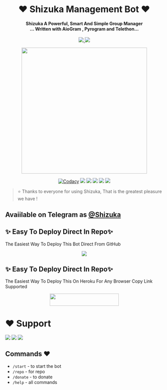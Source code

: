 
<h1 align="center"><b>❤️ Shizuka Management Bot ❤️</b></h1>

<h4 align="center">Shizuka A Powerful, Smart And Simple Group Manager <br> ... Written with AioGram , Pyrogram and Telethon...</h4>
<p align='center'>
  <a href="https://www.python.org/" alt="made-with-python"> <img src="https://img.shields.io/badge/Made%20with-Python-1f425f.svg?style=flat-square&logo=python&color=blue" /> </a>
  <a href="https://github.com/starboihacks369" alt="Maintenance"> <img src="https://img.shields.io/badge/Maintained%3F-yes-green.svg?style=flat-square" /> </a>
</p>

<p align="center"><a href="https://t.me/its_star_boi"><img src="https://telegra.ph/file/1e1d6269dbc443b0e5bd0.jpg" width="400"></a></p>

<p align="center">
    <a href="https://app.codacy.com/manual/starboihacks369/shizuka-robot/dashboard"> <img src="https://img.shields.io/codacy/grade/4d58f2a402b54aed8a7d95f7add45a81?color=brightgreen&logo=codacy&logoColor=green&style=for-the-badge" alt="Codacy" /></a>
    <a href="https://github.com/starboihacks369/shizuka-robot"> <img src="https://img.shields.io/github/repo-size/starboihacks369/shizuka-robot?color=orange&logo=github&logoColor=green&style=for-the-badge" /></a>
    <a href="https://github.com/starboihacks369/shizuka-robot/commits/prince"> <img src="https://img.shields.io/github/last-commit/starboihacks369/shizuka-robot?color=brown&logo=github&logoColor=green&style=for-the-badge" /></a>
    <a href="https://github.com/starboihacks369/shizuka-robot/issues"> <img src="https://img.shields.io/github/issues/starboihacks369/shizuka-robot?color=blueviolet&logo=github&logoColor=green&style=for-the-badge" /></a>
    <a href="https://github.com/starboihacks369/shizuka-robot/network/members"> <img src="https://img.shields.io/github/forks/starboihacks369/shizuka-robot?color=red&logo=github&logoColor=green&style=for-the-badge" /></a>  
    <a href="https://pypi.org/project/Telethon/"> <img src="https://img.shields.io/pypi/v/telethon?color=yellow&label=telethon&logo=python&logoColor=green&style=for-the-badge" /></a>
</p>

> ⭐️ Thanks to everyone for using Shizuka, That is the greatest pleasure we have !

## Avaiilable on Telegram as [@Shizuka](https://t.me/itz_shizuka_robot)

## ✨ Easy To Deploy Direct In Repo✨

The Easiest Way To Deploy This Bot Direct From GitHub

<p align="center"><a href="https://heroku.com/deploy"><img src="https://www.herokucdn.com/deploy/button.svg"></a>

## ✨ Easy To Deploy Direct In Repo✨

The Easiest Way To Deploy This On Heroku For Any Browser Copy Link Supported

<p align="center"><a href="https://heroku.com/deploy?template=https://github.com/Starboihackss723/managment-bot"> <img src="https://img.shields.io/badge/Deploy%20To%20Heroku-black?style=for-the-badge&logo=heroku" width="220" height="38.45"/></a></p>
 
 
# ❤️ Support
<a href="https://t.me/its_star_network"><img src="https://img.shields.io/badge/Join-Telegram%20Channel-red.svg?logo=Telegram"></a>
<a href="https://t.me/Best_FriendsFor_Ever"><img src="https://img.shields.io/badge/Join-Telegram%20Group-blue.svg?logo=telegram"></a>
<a href="https://t.me/starboihacks369"><img src="https://img.shields.io/badge/Give-Me%20Heart-blue.svg?logo=telegram"></a>


## Commands ❤️

- `/start` - to start the bot
- `/repo` - for repo
- `/donate` - to donate
- `/help` - all commands
